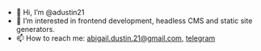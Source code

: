 - 👋 Hi, I’m @adustin21
- 👀 I’m interested in frontend development, headless CMS and static site generators.
- 📫 How to reach me: [abigail.dustin.21@gmail.com](mailto:abigail.dustin.21@gmail.com), [telegram](https://t.me/tartaric_acid)
